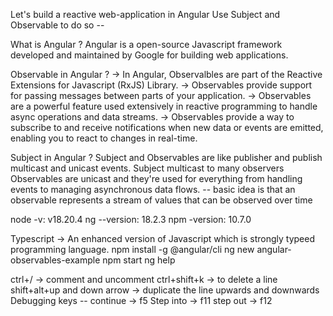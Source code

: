 Let's build a reactive web-application in Angular
Use Subject and Observable to do so --

What is Angular ?
Angular is a open-source Javascript framework developed and maintained by Google for building web applications.

Observable in Angular ?
-> In Angular, Observalbles are part of the Reactive Extensions for Javascript (RxJS) Library.
-> Observables provide support for passing messages between parts of your application.
-> Observables are a powerful feature used extensively in reactive programming to handle async operations and data streams.
-> Observables provide a way to subscribe to and receive notifications when new data or events are emitted, enabling you to react to changes in real-time.

Subject in Angular ?
Subject and Observables are like publisher and publish multicast and unicast events.
Subject multicast to many observers
Observables are unicast and they're used for everything from handling events to managing asynchronous data flows.
-- basic idea is that an observable represents a stream of values that can be observed over time


node -v: v18.20.4
ng --version: 18.2.3
npm -version: 10.7.0


Typescript -> An enhanced version of Javascript which is strongly typeed programming language.
npm install -g @angular/cli
ng new angular-observables-example
npm start
ng help

ctrl+/ -> comment and uncomment
ctrl+shift+k -> to delete a line
shift+alt+up and down arrow -> duplicate the line upwards and downwards
Debugging keys --
continue -> f5
Step into -> f11
step out -> f12
